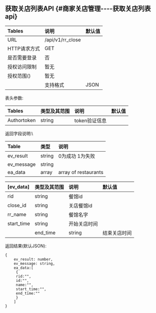 ## 获取关店列表API {#商家关店管理----获取关店列表api}

| Tables | 说明 | 默认值 |
| :--- | :--- | :--- |
| URL | /api/v1/rr\_close |  |
| HTTP请求方式 | GET |  |
| 是否需要登录 | 否 |  |
| 授权访问限制 | 暂无 |  |
| 授权范围\(\) | 暂无 |  |
|  | 支持格式 | JSON |

表头参数:

| Tables | 类型及其范围 | 说明 | 默认值 |
| :--- | :--- | :--- | :--- |
| Authortoken | string | token验证信息 |  |

返回字段说明:\

| Table | 类型 | 说明 |
| :--- | :--- | :--- |
| ev\_result | string | 0为成功 1为失败 |
| ev\_message | string |  |
| ea\_data | array | array of restaurants |

| \[ev\_data\] | 类型及其范围 | 说明 | 默认值 |
| :--- | :--- | :--- | :--- |
| rid | string | 餐馆id |  |
| close\_id | string | 关店餐馆id |  |
| rr\_name | string | 餐馆名字 |  |
| start\_time | string | 开始关店时间 |  |
|  | end\_time | string | 结束关店时间 |

返回结果\(默认JSON\):

```
{
    ev_result: number,
    ev_message: string,
    ea_data:[
     {
     rid:"",
     id:"",
     name:"",
     start_time:"",
     end_time:""
     }
    ]
}
```



